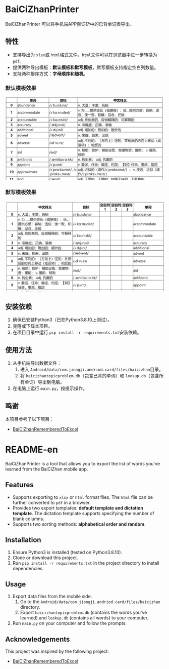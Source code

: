 # BaiCiZhanPrinter

BaiCiZhanPrinter 可以将手机端APP百词斩中的已背单词表导出。

## 特性

- 支持导出为 `xlsx`或 `html`格式文件，`html`文件可以在浏览器中进一步转换为 `pdf`。
- 提供两种导出模板：**默认模板和默写模板**，默写模板支持指定空白列数量。
- 支持两种排序方式：**字母顺序和随机**。

### 默认模板效果

![1724832016970](image/README/1724832016970.png)

### 默写模板效果

![1724832041256](image/README/1724832041256.png)

## 安装依赖

1. 确保已安装Python3（已在Python3.8.10上测试）。
2. 克隆或下载本项目。
3. 在项目目录中运行 `pip install -r requirements.txt`安装依赖。

## 使用方法

1. 从手机端导出数据文件：
   1. 进入 `Android/data/com.jiongji.andriod.card/files/baicizhan`目录。
   2. 将 `baicizhantopicproblem.db`（包含已背的单词）和 `lookup.db`（包含所有单词）导出到电脑。
2. 在电脑上运行 `main.py`，按提示操作。

## 鸣谢

本项目参考了以下项目：

- [BaiCiZhanRememberedToExcel](https://github.com/tyza66/BaiCiZhanRememberedToExcel)

# README-en

BaiCiZhanPrinter is a tool that allows you to export the list of words you've learned from the BaiCiZhan mobile app.

## Features

- Supports exporting to `xlsx` or `html` format files. The `html` file can be further converted to `pdf` in a browser.
- Provides two export templates: **default template and dictation template**. The dictation template supports specifying the number of blank columns.
- Supports two sorting methods: **alphabetical order and random**.

## Installation

1. Ensure Python3 is installed (tested on Python3.8.10).
2. Clone or download this project.
3. Run `pip install -r requirements.txt` in the project directory to install dependencies.

## Usage

1. Export data files from the mobile side:
   1. Go to the `Android/data/com.jiongji.andriod.card/files/baicizhan` directory.
   2. Export `baicizhantopicproblem.db` (contains the words you've learned) and `lookup.db` (contains all words) to your computer.
2. Run `main.py` on your computer and follow the prompts.

## Acknowledgements

This project was inspired by the following project:

- [BaiCiZhanRememberedToExcel](https://github.com/tyza66/BaiCiZhanRememberedToExcel)
